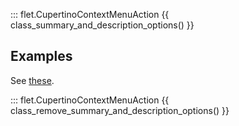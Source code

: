 ::: flet.CupertinoContextMenuAction
{{ class_summary_and_description_options() }}

## Examples

See [these](cupertinocontextmenu.md#examples).

::: flet.CupertinoContextMenuAction
{{ class_remove_summary_and_description_options() }}
